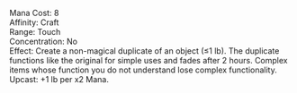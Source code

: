 Mana Cost: 8  
Affinity: Craft  
Range: Touch  
Concentration: No  
Effect: Create a non-magical duplicate of an object (≤1 lb). The duplicate functions like the original for simple uses and fades after 2 hours. Complex items whose function you do not understand lose complex functionality.  
Upcast: +1 lb per x2 Mana.